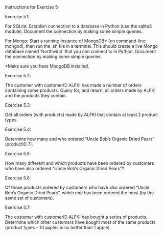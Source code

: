 Instructions for Exercise 5:

Exercise 5.1:

For SQLite: Establish connection to a database in Python (use the sqlite3 module). Document the connection by making some simple queries.

For Mongo: Start a running instance of MongoDB* (on command-line: mongod), then run the .sh file in a terminal. This should create a live Mongo database named ‘Northwind’ that you can connect to in Python. Document the connection by making some simple queries.

*Make sure you have MongoDB installed.

Exercise 5.2:

The customer with customerID ALFKI has made a number of orders containing some products. Query for, and return, all orders made by ALFKI and the products they contain.

Exercise 5.3:

Get all orders (with products) made by ALFKI that contain at least 2 product types.

Exercise 5.4:

Determine how many and who ordered “Uncle Bob’s Organic Dried Pears” (productID 7).

Exercise 5.5:

How many different and which products have been ordered by customers who have also ordered “Uncle Bob’s Organic Dried Pears”?

Exercise 5.6:

Of those products ordered by customers who have also ordered “Uncle Bob’s Organic Dried Pears”, which one has been ordered the most (by the same set of customers).

Exercise 5.7:

The customer with customerID ALFKI has bought a series of products. Determine which other customers have bought most of the same products (product types – 10 apples is no better than 1 apple).
